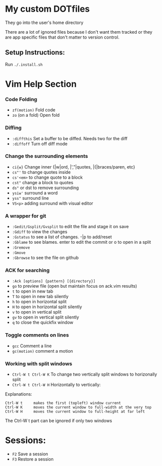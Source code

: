 # My custom DOTfiles

They go into the user's home directory

There are a lot of ignored files because I don't want them tracked or they are
app specific files that don't matter to version control.


## Setup Instructions:

Run `./.install.sh`


# Vim Help Section

### Code Folding
* `zf(motion)` Fold code
* `zo` (on a fold) Open fold


### Diffing
* `:diffthis` Set a buffer to be diffed. Needs two for the diff
* `:diffoff` Turn off diff mode


### Change the surrounding elements
* `ci{w}`  Change inner {|w|ord, |',"|quotes, |{|braces/paren, etc}
* `cs"'` to change quotes inside
* `cs'<em>` to change quote to a block
* `cst"` change a block to quotes
* `ds"` or dst to remove surrounding
* `ysiw'` surround a word
* `yss"` surround line
* `VS<p>` adding surround with visual editor


### A wrapper for git
* `:Gedit/Gsplit/Gvsplit` to edit the file and stage it on save
* `:Gdiff` to view the changes
* `:Gstatus` to see a list of changes. -|p to add/reset
* `:Gblame` to see blames. enter to edit the commit or o to open in a split
* `:Gremove`
* `:Gmove`
* `:Gbrowse` to see the file on github


### ACK for searching
* `:Ack [options] {pattern} [{directory}]`
* `go` to preview file (open but maintain focus on ack.vim results)
* `t` to open in new tab
* `T` to open in new tab silently
* `h` to open in horizontal split
* `H` to open in horizontal split silently
* `v` to open in vertical split
* `gv` to open in vertical split silently
* `q` to close the quickfix window


### Toggle comments on lines
* `gcc` Comment a line
* `gc(motion)` comment a motion


### Working with split windows
* `Ctrl-W t Ctrl-W K` To change two vertically split windows to horizonally split
* `Ctrl-W t Ctrl-W H` Horizontally to vertically:

Explanations:

    Ctrl-W t     makes the first (topleft) window current
    Ctrl-W K     moves the current window to full-width at the very top
    Ctrl-W H     moves the current window to full-height at far left

The Ctrl-W t part can be ignored if only two windows


# Sessions:
* `F2` Save a session
* `F3` Restore a session
